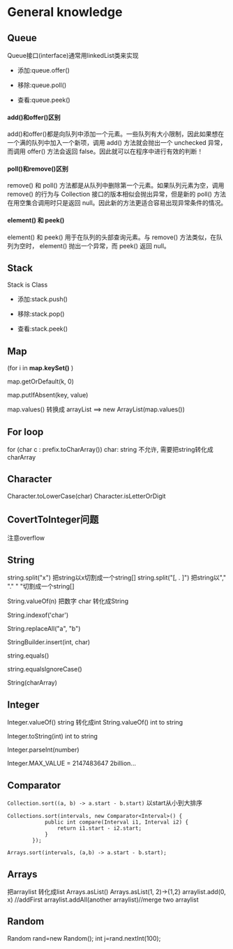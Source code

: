 # General knowledge
## Queue
Queue接口(interface)通常用linkedList类来实现
- 添加:queue.offer()

- 移除:queue.poll()

- 查看:queue.peek()

#### add()和offer()区别 ####
add()和offer()都是向队列中添加一个元素。一些队列有大小限制，因此如果想在一个满的队列中加入一个新项，调用 add() 方法就会抛出一个 unchecked 异常，而调用 offer() 方法会返回 false。因此就可以在程序中进行有效的判断！

#### poll()和remove()区别 ####
remove() 和 poll() 方法都是从队列中删除第一个元素。如果队列元素为空，调用remove() 的行为与 Collection 接口的版本相似会抛出异常，但是新的 poll() 方法在用空集合调用时只是返回 null。因此新的方法更适合容易出现异常条件的情况。

#### element() 和 peek() ####
element() 和 peek() 用于在队列的头部查询元素。与 remove() 方法类似，在队列为空时， element() 抛出一个异常，而 peek() 返回 null。

## Stack
Stack is Class
- 添加:stack.push()

- 移除:stack.pop()

- 查看:stack.peek()

## Map
(for i in **map.keySet()** )

map.getOrDefault(k, 0)

map.putIfAbsent(key, value)

map.values() 转换成 arrayList ==> new ArrayList(map.values())

## For loop
for (char c : prefix.toCharArray())
char: string 不允许, 需要把string转化成charArray

## Character
Character.toLowerCase(char)
Character.isLetterOrDigit

## CovertToInteger问题 
注意overflow

## String
string.split("x") 把string以x切割成一个string[]
string.split("[, . ]") 把string以"," "." " "切割成一个string[]

String.valueOf(n) 把数字 char 转化成String


String.indexof('char') 

String.replaceAll("a", "b")

StringBuilder.insert(int, char)

string.equals()

string.equalsIgnoreCase()

String(charArray)

## Integer
Integer.valueOf() string 转化成int
String.valueOf() int to string

Integer.toString(int) int to string

Integer.parseInt(number)

Integer.MAX_VALUE = 2147483647 2billion...

## Comparator

```Collection.sort((a, b) -> a.start - b.start)```  以start从小到大排序

```
Collections.sort(intervals, new Comparator<Interval>() {
            public int compare(Interval i1, Interval i2) {
                return i1.start - i2.start;
            }
        });
        
Arrays.sort(intervals, (a,b) -> a.start - b.start);
```

## Arrays
把arraylist 转化成list
Arrays.asList()
Arrays.asList(1, 2)->{1,2}
arraylist.add(0, x) //addFirst
arraylist.addAll(another arraylist)//merge two arraylist

## Random
Random rand=new Random();
int j=rand.nextInt(100);
